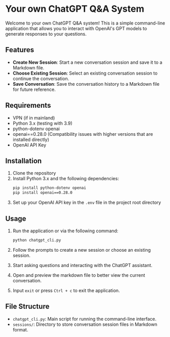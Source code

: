 # Your own ChatGPT Q&A System

Welcome to your own ChatGPT Q&A system! This is a simple command-line application that allows you to interact with OpenAI's GPT models to generate responses to your questions.

## Features

- **Create New Session**: Start a new conversation session and save it to a Markdown file.
- **Choose Existing Session**: Select an existing conversation session to continue the conversation.
- **Save Conversation**: Save the conversation history to a Markdown file for future reference.

## Requirements

- VPN (if in mainland)
- Python 3.x (testing with 3.9)
- python-dotenv openai
- openai==0.28.0 (Compatibility issues with higher versions that are installed directly)
- OpenAI API Key

## Installation

1. Clone the repository
2. Install Python 3.x and the following dependencies:
    ```bash
    pip install python-dotenv openai
    pip install openai==0.28.0
3. Set up your OpenAI API key in the `.env` file in the project root directory
## Usage

1. Run the application or via the following command:

   ```bash
   python chatgpt_cli.py

2. Follow the prompts to create a new session or choose an existing session.

3. Start asking questions and interacting with the ChatGPT assistant.

4. Open and preview the markdown file to better view the current conversation.

5. Input `exit` or press `Ctrl + c` to exit the application.

## File Structure

* `chatgpt_cli.py`: Main script for running the command-line interface.
* `sessions/`: Directory to store conversation session files in Markdown format.
